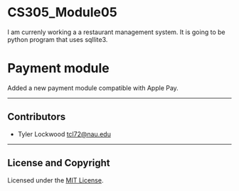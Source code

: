 # CS305_Module05
I am currenly working a a restaurant management system. It is going to be python program that uses sqllite3.

# Payment module
Added a new payment module compatible with Apple Pay.

---

## Contributors
- Tyler Lockwood <tcl72@nau.edu>

---

## License and Copyright

Licensed under the [MIT License](LICENSE).
